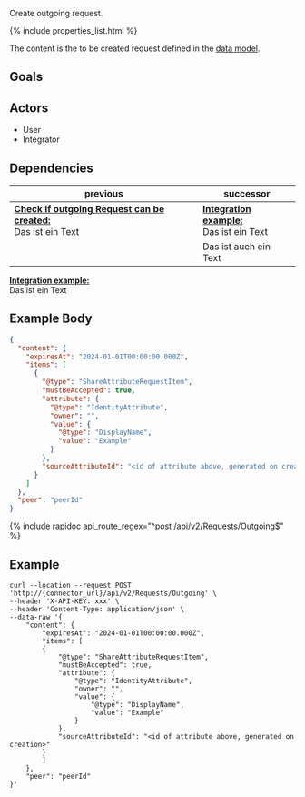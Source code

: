 Create outgoing request.

{% include properties_list.html %}

The content is the to be created request defined in the [data model](/integrate/data-model-overview#request).

## Goals

## Actors

- User
- Integrator

## Dependencies

| previous                                                                                                                              | successor                                                                        |
| ------------------------------------------------------------------------------------------------------------------------------------- | -------------------------------------------------------------------------------- |
| **[Check if outgoing Request can be created:](/use-case-consumption-check-if-outgoing-request-can-be-created)** <br> Das ist ein Text | **[Integration example:](/integrate/integration-example)** <br> Das ist ein Text |
|                                                                                                                                       | Das ist auch ein Text                                                            |

**[Integration example:](/integrate/integration-example)** <br> Das ist ein Text

## Example Body

```json
{
  "content": {
    "expiresAt": "2024-01-01T00:00:00.000Z",
    "items": [
      {
        "@type": "ShareAttributeRequestItem",
        "mustBeAccepted": true,
        "attribute": {
          "@type": "IdentityAttribute",
          "owner": "",
          "value": {
            "@type": "DisplayName",
            "value": "Example"
          }
        },
        "sourceAttributeId": "<id of attribute above, generated on creation>"
      }
    ]
  },
  "peer": "peerId"
}
```

{% include rapidoc api_route_regex="^post /api/v2/Requests/Outgoing$" %}

## Example

```shell
curl --location --request POST 'http://{connector_url}/api/v2/Requests/Outgoing' \
--header 'X-API-KEY: xxx' \
--header 'Content-Type: application/json' \
--data-raw '{
    "content": {
        "expiresAt": "2024-01-01T00:00:00.000Z",
        "items": [
        {
            "@type": "ShareAttributeRequestItem",
            "mustBeAccepted": true,
            "attribute": {
                "@type": "IdentityAttribute",
                "owner": "",
                "value": {
                    "@type": "DisplayName",
                    "value": "Example"
                }
            },
            "sourceAttributeId": "<id of attribute above, generated on creation>"
        }
        ]
    },
    "peer": "peerId"
}'
```
